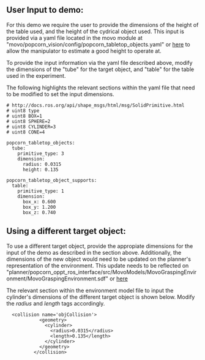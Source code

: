 ## User Input to demo:
For this demo we require the user to provide the dimensions of the height of the table used, and the height of the cydrical object 
used. This input is provided via a yaml file located in the movo module at "movo/popcorn_vision/config/popcorn_tabletop_objects.yaml" or [here](https://github.com/RDLLab/oppt_movo_grasp/blob/master/movo/popcorn_vision/config/popcorn_tabletop_objects.yaml) to allow the manipulator to estimate a good height to operate at.

To provide the input information via the yaml file described above, modify the dimensions of the "tube" for the target object, and "table" for the table used in the experiment.

The following highlights the relevant sections within the yaml file that need to be modified to set the input dimensions.
```
# http://docs.ros.org/api/shape_msgs/html/msg/SolidPrimitive.html
# uint8 type
# uint8 BOX=1
# uint8 SPHERE=2
# uint8 CYLINDER=3
# uint8 CONE=4

popcorn_tabletop_objects:
  tube:
    primitive_type: 3
    dimension:
      radius: 0.0315
      height: 0.135

popcorn_tabletop_object_supports:
  table:
    primitive_type: 1
    dimension:
      box_x: 0.600
      box_y: 1.200
      box_z: 0.740

```


## Using a different target object:
To use a different target object, provide the appropiate dimensions for the input of the demo as described in the section above.
Additionally, the dimensions of the new object would need to be updated on the planner's representation of the environment.
This update needs to be reflected on "planner/popcorn_oppt_ros_interface/src/MovoModels/MovoGraspingEnvironment/MovoGraspingEnvironment.sdf" or [here](https://github.com/RDLLab/oppt_movo_grasp/tree/master/planner/popcorn_oppt_ros_interface/src/MovoModels/MovoGraspingEnvironment)


The relevant section within the environment model file to input the cylinder's dimensions of the different target object is shown below. Modify the *radius* and *length* tags accordingly.
```
  <collision name='objCollision'>
            <geometry>
              <cylinder>
                <radius>0.0315</radius>
                <length>0.135</length>         
              </cylinder>
            </geometry>
          </collision>
 ```


